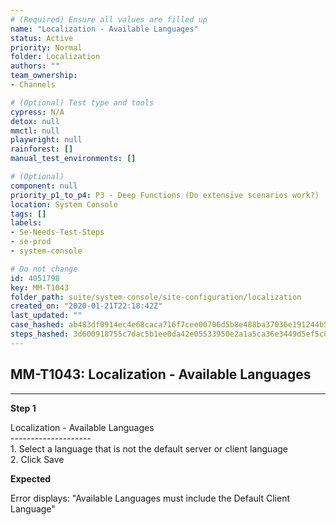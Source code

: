 ```yaml
---
# (Required) Ensure all values are filled up
name: "Localization - Available Languages"
status: Active
priority: Normal
folder: Localization
authors: ""
team_ownership: 
- Channels

# (Optional) Test type and tools
cypress: N/A
detox: null
mmctl: null
playwright: null
rainforest: []
manual_test_environments: []

# (Optional)
component: null
priority_p1_to_p4: P3 - Deep Functions (Do extensive scenarios work?)
location: System Console
tags: []
labels: 
- Se-Needs-Test-Steps
- se-prod
- system-console

# Do not change
id: 4051798
key: MM-T1043
folder_path: suite/system-console/site-configuration/localization
created_on: "2020-01-21T22:18:42Z"
last_updated: ""
case_hashed: ab483df0914ec4e68caca716f7cee00706d5b8e488ba37036e191244b50ebe12daa1a24dfff8d1a855915f02d297b9e2
steps_hashed: 3d600918755c7dac5b1ee0da42e05533950e2a1a5ca36e3449d5ef5c817d258d42c942a785c6f1fe7ca16ba20b96f5ee
---
```


## MM-T1043: Localization - Available Languages

---

**Step 1**

Localization - Available Languages\
\--------------------\
1\. Select a language that is not the default server or client language\
2\. Click Save

**Expected**

Error displays: "Available Languages must include the Default Client Language"
